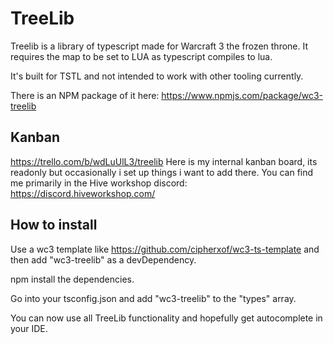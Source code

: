 # TreeLib

Treelib is a library of typescript made for Warcraft 3 the frozen throne.
It requires the map to be set to LUA as typescript compiles to lua.

It's built for TSTL and not intended to work with other tooling currently.

There is an NPM package of it here:
https://www.npmjs.com/package/wc3-treelib


## Kanban
https://trello.com/b/wdLuUlL3/treelib
Here is my internal kanban board, its readonly but occasionally i set up things i want to add there.
You can find me primarily in the Hive workshop discord: https://discord.hiveworkshop.com/

## How to install
Use a wc3 template like https://github.com/cipherxof/wc3-ts-template and then add "wc3-treelib" as a devDependency.

npm install the dependencies.

Go into your tsconfig.json and add "wc3-treelib" to the "types" array.

You can now use all TreeLib functionality and hopefully get autocomplete in your IDE.
